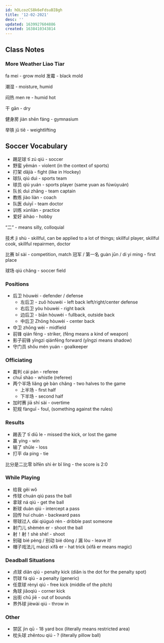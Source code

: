 ```yaml
---
id: hOLcozCS8k6eFdsuBIBgh
title: '12-02-2021'
desc: ''
updated: 1639927604886
created: 1638410343814
---
```


## Class Notes

### More Weather Liao Tiar
fa mei - grow mold 
发霉 - black mold 

潮湿 - moisture, humid

闷热 men re - humid hot 

干 gān - dry 


健身房 jiàn shēn fáng - gymnasium

举铁 jǔ tiě - weightlifting

## Soccer Vocabulary 

- 踢足球 tī zú qiú - soccer
- 野蛮 yěmán - violent (in the context of sports)
- 打架 dǎjià - fight (like in Hockey)
- 球队 qiú duì - sports team 
- 球员 qiú yuán - sports player (same yuan as fúwùyuán)
- 队长 duì zhǎng - team captain
- 教练 jiào liàn - coach 
- 队医 duìyī - team doctor 
- 训练 xùnliàn - practice 
- 爱好 àihào - hobby

“二” - means silly, colloquial 

技术 jì shù - skillful, can be applied to a lot of things; skillful player, skillful cook, skillful repairmen, doctor

比赛 bǐ sài - competition, match 
冠军 / 第一名 guàn jūn / di yi ming  - first place 

球场 qiú chǎng - soccer field

### Positions
- 后卫 hòuwèi - defender / defense
    - 左后卫 - zuǒ hòuwèi - left back left/right/center defense
    - 右后卫 yòu hòuwèi - right back
    - 边后卫 - biān hòuwèi - fullback, outside back
    - 中后卫 Zhōng hòuwèi - center back 
- 中卫 zhōng wèi - midfield
- 前锋 qián fēng - striker, (fēng means a kind of weapon)
- 影子前锋 yǐngzi qiánfēng forward (yǐngzi means shadow)
- 守门员 shǒu mén yuán - goalkeeper

### Officiating
- 裁判 cái pàn - referee 
- chuī shào - whistle (referee)
- 两个半场 liǎng gè bàn chǎng - two halves to the game
    - 上半场 - first half
    - 下半场 - second half
- 加时赛 jiā shí sài - overtime
- 犯规 fànguī - foul, (something against the rules)

### Results
- 踢丢了 tī diū le  - missed the kick, or lost the game
- 赢 yíng - win
- 输了 shūle - loss 
- 打平 da ping - tie

比分是二比零 bǐfēn shì èr bǐ líng - the score is 2:0

### While Playing
- 给我 gěi wǒ
- 传球 chuán qiú pass the ball 
- 拿球 ná qiú - get the ball 
- 断球 duàn qiú - intercept a pass
- 回传 huí chuán - backward pass 
- 带球过人 dài qiúguò rén - dribble past someone 
- 射门儿 shèmén er - shoot the ball 
- 射！射！shè shè! - shoot
- 别碰 bié pèng / 别动 bié dòng / 漏 lòu - leave it!
- 帽子戏法儿 màozi xìfǎ er - hat trick (xìfǎ er means magic)

### Deadball Situations
- 点球 diǎn qiú - penalty kick (diǎn is the dot for the penalty spot)
- 罚球 fá qiú - a penalty (generic) 
- 任意球 rènyì qiú - free kick (middle of the pitch)
- 角球 jiǎoqiú - corner kick 
- 出街 chū jiē - out of bounds
- 界外球 jièwài qiú - throw in 

### Other 
- 禁区 jìn qū - 18 yard box (literally means restricted area)
- 枕头球 zhěntou qiú - ? (literally pillow ball)